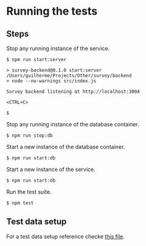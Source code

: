 # Running the tests

## Steps

Stop any running instance of the service.

```
$ npm run start:server

> survey-backend@0.1.0 start:server /Users/guilherme/Projects/Other/survey/backend
> node --no-warnings src/index.js

Survey backend listening at http://localhost:3004

<CTRL+C>

$

```

Stop any running instance of the database container.

```
$ npm run stop:db
```

Start a new instance of the database container.

```
$ npm run start:db
```

Start a new instance of the service.

```
$ npm run start:db
```

Run the test suite.

```
$ npm test
```

## Test data setup

For a test data setup reference checke [this file](https://github.com/guilhermedias/survey/blob/master/backend/scripts/database/config/setup.js).
